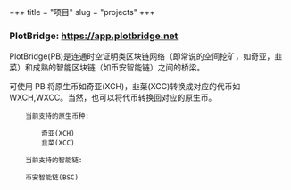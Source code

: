 +++
title = "项目"
slug = "projects"
+++

### PlotBridge: https://app.plotbridge.net

PlotBridge(PB)是连通时空证明类区块链网络（即常说的空间挖矿，如奇亚，韭菜）和成熟的智能区块链（如币安智能链）之间的桥梁。

可使用 PB 将原生币如奇亚(XCH)，韭菜(XCC)转换成对应的代币如 WXCH,WXCC。当然，也可以将代币转换回对应的原生币。

        当前支持的原生币种:

            奇亚(XCH)
            韭菜(XCC)

        当前支持的智能链:

        币安智能链(BSC)
